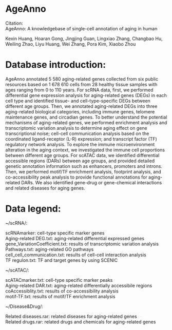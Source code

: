 # AgeAnno

Citation:  
AgeAnno: A knowledgebase of single-cell annotation of aging in human

Kexin Huang, Hoaran Gong, Jingjing Guan, Lingxiao Zhang, Changbao Hu, Weiling Zhao, Liyu Huang, Wei Zhang, Pora Kim, Xiaobo Zhou


# Database introduction:

AgeAnno annotated 5 580 aging-related genes collected from six public resources based on 1 678 610 cells from 28 healthy tissue samples with ages ranging from 0 to 110 years.
For scRNA data, first, we performed differential gene expression analysis for aging-related genes (DEGs) in each cell type and identified tissue- and cell-type-specific DEGs between different age groups. 
Then, we annotated aging-related DEGs into three aging-related biological categories, including immune genes, telomere maintenance genes, and circadian genes. 
To better understand the potential mechanisms of aging-related genes, we performed enrichment analysis and transcriptomic variation analysis to determine aging effect on gene transcriptional noise; 
cell-cell communication analysis based on the coordinated ligand-receptor (L-R) expression; and transcript factor (TF) regulatory network analysis. 
To explore the immune microenvironment alteration in the aging context, we investigated the immune cell proportions between different age groups. 
For scATAC data, we identified differential accessible regions (DARs) between age groups, and provided detailed genetic annotation information such as enhancers, promoters and introns. 
Then, we performed motif/TF enrichment analysis, footprint analysis, and co-accessibility peak analysis to provide functional annotations for aging-related DARs. 
We also identified gene-drug or gene-chemical interactions and related diseases for aging genes. 



# Data legend:

~/scRNA/:

scRNAmarker: cell-type specific marker genes  
Aging-related DEG.txt: aging-related differential expressed genes  
gene_VariationCoefficient.txt: results of transcriptomic variation analysis  
Pathways.txt: aging-related GO pathways  
cell_cell_communication.txt: results of cell-cell interaction analysis  
TF regulon.txt: TF and target genes by using SCENIC  

~/scATAC/:

scATACmarker.txt: cell-type specific marker peaks  
Aging-related DAR.txt: aging-related differentially accessibile regions  
coAccessiblity.txt: results of co-accessibility analysis  
motif-TF.txt: results of motif/TF enrichment analysis  

~/Disease&Drug/:

Related diseases.rar: related diseases for aging-related genes  
Related drugs.rar: related drugs and chemicals for aging-related genes  




